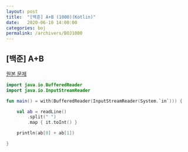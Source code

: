 ```yaml
---
layout: post
title:  "[백준] A+B (1000)(Kotlin)"
date:   2020-06-10 14:00:00
categories: boj
permalink: /archivers/BOJ1000
---
```


## [백준] A+B ##

[원본 문제](https://www.acmicpc.net/problem/1000)   

```kotlin
import java.io.BufferedReader
import java.io.InputStreamReader

fun main() = with(BufferedReader(InputStreamReader(System.`in`))) {

    val ab = readLine()
        .split(" ")
        .map { it.toInt() }

    println(ab[0] + ab[1])

}
```

